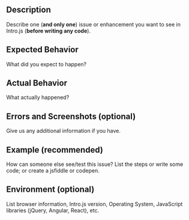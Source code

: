 ## Description
Describe one (**and only one**) issue or enhancement you want to see in Intro.js (**before writing any code**).

## Expected Behavior
What did you expect to happen?

## Actual Behavior
What actually happened?

## Errors and Screenshots (optional)
Give us any additional information if you have.

## Example (recommended)
How can someone else see/test this issue?  List the steps or write some code; or create a jsfiddle or codepen.

## Environment (optional)
List browser information, Intro.js version, Operating System, JavaScript libraries (jQuery, Angular, React), etc.
